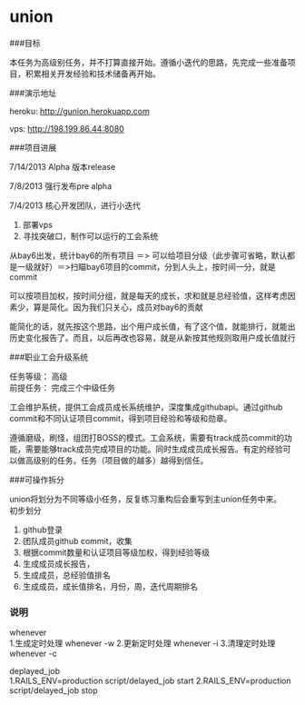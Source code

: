 union
=====
###目标

本任务为高级别任务，并不打算直接开始。遵循小迭代的思路，先完成一些准备项目，积累相关开发经验和技术储备再开始。

###演示地址

heroku: http://gunion.herokuapp.com<br/>

vps: http://198.199.86.44:8080 <br/>

###项目进展

7/14/2013 Alpha 版本release<br/>

7/8/2013 强行发布pre alpha 

7/4/2013 核心开发团队，进行小迭代
  1. 部署vps
  2. 寻找突破口，制作可以运行的工会系统

从bay6出发，统计bay6的所有项目 ＝> 可以给项目分级（此步骤可省略，默认都是一级就好）＝>扫瞄bay6项目的commit，分到人头上，按时间一分，就是commit

可以按项目加权，按时间分组，就是每天的成长，求和就是总经验值，这样考虑因素少，算是简化。因为我们只关心，成员对bay6的贡献

能简化的话，就先按这个思路，出个用户成长值，有了这个值，就能排行，就能出历史变化报告了。而且，以后再改也容易，就是从新按其他规则取用户成长值就行

###职业工会升级系统

任务等级： 高级<br/>
前提任务： 完成三个中级任务<br/>

工会维护系统，提供工会成员成长系统维护，深度集成githubapi。通过github commit和不同认证项目commit，得到项目经验和等级和勋章。

遵循磨级，刷怪，组团打BOSS的模式。工会系统，需要有track成员commit的功能，需要能够track成员完成项目的功能。同时生成成员成长报告。有定的经验可以做高级别的任务。任务（项目做的越多）越得到信任。

###可操作拆分

union将划分为不同等级小任务，反复练习重构后会重写到主union任务中来。<br/>
初步划分<br/>
  1. github登录
  2. 团队成员github commit，收集
  3. 根据commit数量和认证项目等级加权，得到经验等级
  4. 生成成员成长报告，
  5. 生成成员，总经验值排名
  6. 生成成员，成长值排名，月份，周，迭代周期排名

### 说明

whenever<br/>
  1.生成定时处理 whenever -w
  2.更新定时处理 whenever -i
  3.清理定时处理 whenever -c

deplayed_job<br/>
  1.RAILS_ENV=production script/delayed_job start
  2.RAILS_ENV=production script/delayed_job stop



